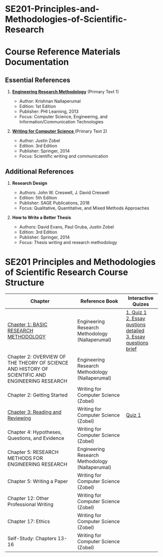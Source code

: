 # SE201-Principles-and-Methodologies-of-Scientific-Research
# Course Reference Materials Documentation

## Essential References

1. [**Engineering Research Methodology**](https://www.researchgate.net/publication/259183120_Engineering_Research_Methodology_A_Computer_Science_and_Engineering_and_Information_and_Communication_Technologies_Perspective) (Primary Text 1)
   - Author: Krishnan Nallaperumal
   - Edition: 1st Edition
   - Publisher: PHI Learning, 2013
   - Focus: Computer Science, Engineering, and Information/Communication Technologies

2. [**Writing for Computer Science** ](https://faculty.kashanu.ac.ir/file/download/course/1677017074-justin-zobel-auth.-writing-for-computer-science-springer-verlag-london-2014-.pdf)(Primary Text 2)
   - Author: Justin Zobel
   - Edition: 3rd Edition
   - Publisher: Springer, 2014
   - Focus: Scientific writing and communication

## Additional References

1. **Research Design**
   - Authors: John W. Creswell, J. David Creswell
   - Edition: 5th Edition
   - Publisher: SAGE Publications, 2018
   - Focus: Qualitative, Quantitative, and Mixed Methods Approaches

2. **How to Write a Better Thesis**
   - Authors: David Evans, Paul Gruba, Justin Zobel
   - Edition: 3rd Edition
   - Publisher: Springer, 2014
   - Focus: Thesis writing and research methodology


# SE201 Principles and Methodologies of Scientific Research Course Structure



| Chapter | Reference Book | Interactive Quizes 
|---------|----------------| ---- |
| [Chapter 1: BASIC RESEARCH METHODOLOGY](https://github.com/astral-fate/SE201-Principles-and-Methodologies-of-Scientific-Research/tree/main/Lecture%201%3A%20Basic%20research%20methodology) | Engineering Research Methodology (Nallaperumal) | [1. Quiz 1](https://claude.site/artifacts/5ca3aae1-07d6-436f-805a-5e94b858ca72) <br> [2. Essay qustions detailed](https://claude.site/artifacts/487e8e8a-8f7b-44be-b615-430b733610c0) <br> [3. Essay questions brief](https://claude.site/artifacts/72299edf-3576-4cee-843a-f38464be508b)
| Chapter 2: OVERVIEW OF THE THEORY OF SCIENCE AND HISTORY OF SCIENTIFIC AND ENGINEERING RESEARCH | Engineering Research Methodology (Nallaperumal) |
| Chapter 2: Getting Started | Writing for Computer Science (Zobel) |
| [Chapter 3: Reading and Reviewing](https://github.com/astral-fate/SE201-Principles-and-Methodologies-of-Scientific-Research/tree/main/Lecture%202%3A%20Reading%20and%20Reviewing) | Writing for Computer Science (Zobel) | [Quiz 1](https://claude.site/artifacts/348f043e-896a-493a-bbb8-8bd18e841d7f)
| Chapter 4: Hypotheses, Questions, and Evidence | Writing for Computer Science (Zobel) |
| Chapter 5: RESEARCH METHODS FOR ENGINEERING RESEARCH | Engineering Research Methodology (Nallaperumal) |
| Chapter 5: Writing a Paper | Writing for Computer Science (Zobel) |
| Chapter 12: Other Professional Writing | Writing for Computer Science (Zobel) |
| Chapter 17: Ethics | Writing for Computer Science (Zobel) |
| Self-Study: Chapters 13-16 | Writing for Computer Science (Zobel) |
